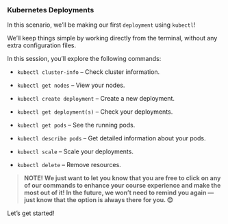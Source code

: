 
<br>

### Kubernetes Deployments

In this scenario, we’ll be making our first `deployment` using `kubectl`!

We’ll keep things simple by working directly from the terminal, without any extra configuration files.

In this session, you’ll explore the following commands:

* `kubectl cluster-info` – Check cluster information.

* `kubectl get nodes` – View your nodes.

* `kubectl create deployment` – Create a new deployment.

* `kubectl get deployment(s)` – Check your deployments.

* `kubectl get pods` – See the running pods.

* `kubectl describe pods` – Get detailed information about your pods.

* `kubectl scale` – Scale your deployments.

* `kubectl delete` – Remove resources.

> **NOTE!** **We just want to let you know that you are free to click on any of our commands to enhance your course experience and make the most out of it! In the future, we won’t need to remind you again — just know that the option is always there for you. 😊**

Let’s get started!